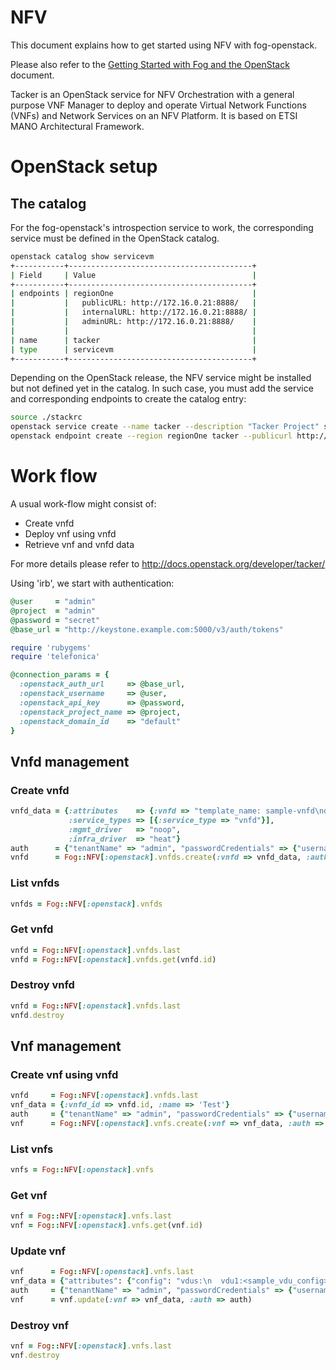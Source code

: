 # NFV

This document explains how to get started using NFV with
fog-openstack.

Please also refer to the
[Getting Started with Fog and the OpenStack](getting_started.md) document.

Tacker is an OpenStack service for NFV Orchestration with a general purpose
VNF Manager to deploy and operate Virtual Network Functions (VNFs) and Network
Services on an NFV Platform. It is based on ETSI MANO Architectural Framework.

# OpenStack setup

## The catalog
For the fog-openstack's introspection service to work, the corresponding
service must be defined in the OpenStack catalog.

```bash
openstack catalog show servicevm
+-----------+-----------------------------------------+
| Field     | Value                                   |
+-----------+-----------------------------------------+
| endpoints | regionOne                               |
|           |   publicURL: http://172.16.0.21:8888/   |
|           |   internalURL: http://172.16.0.21:8888/ |
|           |   adminURL: http://172.16.0.21:8888/    |
|           |                                         |
| name      | tacker                                  |
| type      | servicevm                               |
+-----------+-----------------------------------------+
```

Depending on the OpenStack release, the NFV service might be installed
but not defined yet in the catalog. In such case, you must add the service and
corresponding endpoints to create the catalog entry:

```bash
source ./stackrc
openstack service create --name tacker --description "Tacker Project" servicevm
openstack endpoint create --region regionOne tacker --publicurl http://example.com:8888 --internalurl http://example.com:8888 --adminurl http://example.com:8888
```

# Work flow
A usual work-flow might consist of:
* Create vnfd
* Deploy vnf using vnfd
* Retrieve vnf and vnfd data

For more details please refer to
http://docs.openstack.org/developer/tacker/

Using 'irb', we start with authentication:

```ruby
@user     = "admin"
@project  = "admin"
@password = "secret"
@base_url = "http://keystone.example.com:5000/v3/auth/tokens"

require 'rubygems'
require 'telefonica'

@connection_params = {
  :openstack_auth_url     => @base_url,
  :openstack_username     => @user,
  :openstack_api_key      => @password,
  :openstack_project_name => @project,
  :openstack_domain_id    => "default"
}
```

## Vnfd management

### Create vnfd

```ruby
vnfd_data = {:attributes    => {:vnfd => "template_name: sample-vnfd\ndescription: demo-example\n\nservice_properties:\n  Id: sample-vnfd\n  vendor: tacker\n  version: 1\n\nvdus:\n  vdu1:\n    id: vdu1\n    vm_image: cirros\n    instance_type: m1.tiny\n\n    network_interfaces:\n      management:\n        network: net_mgmt\n        management: true\n      pkt_in:\n        network: net0\n      pkt_out:\n        network: net1\n\n    placement_policy:\n      availability_zone: nova\n\n    auto-scaling: noop\n\n    config:\n      param0: key0\n      param1: key1\n"},
             :service_types => [{:service_type => "vnfd"}],
             :mgmt_driver   => "noop",
             :infra_driver  => "heat"}
auth      = {"tenantName" => "admin", "passwordCredentials" => {"username" => "admin","password" => "password"}}
vnfd      = Fog::NFV[:openstack].vnfds.create(:vnfd => vnfd_data, :auth => auth)
```

### List vnfds

```ruby
vnfds = Fog::NFV[:openstack].vnfds
```

### Get vnfd

```ruby
vnfd = Fog::NFV[:openstack].vnfds.last
vnfd = Fog::NFV[:openstack].vnfds.get(vnfd.id)
```

### Destroy vnfd

```ruby
vnfd = Fog::NFV[:openstack].vnfds.last
vnfd.destroy
```

## Vnf management

### Create vnf using vnfd

```ruby
vnfd     = Fog::NFV[:openstack].vnfds.last
vnf_data = {:vnfd_id => vnfd.id, :name => 'Test'}
auth     = {"tenantName" => "admin", "passwordCredentials" => {"username" => "admin","password" => "password"}}
vnf      = Fog::NFV[:openstack].vnfs.create(:vnf => vnf_data, :auth => auth)
```

### List vnfs

```ruby
vnfs = Fog::NFV[:openstack].vnfs
```

### Get vnf

```ruby
vnf = Fog::NFV[:openstack].vnfs.last
vnf = Fog::NFV[:openstack].vnfs.get(vnf.id)
```

### Update vnf

```ruby
vnf      = Fog::NFV[:openstack].vnfs.last
vnf_data = {"attributes": {"config": "vdus:\n  vdu1:<sample_vdu_config> \n\n"}}
auth     = {"tenantName" => "admin", "passwordCredentials" => {"username" => "admin","password" => "password"}}
vnf      = vnf.update(:vnf => vnf_data, :auth => auth)
```

### Destroy vnf

```ruby
vnf = Fog::NFV[:openstack].vnfs.last
vnf.destroy
```
